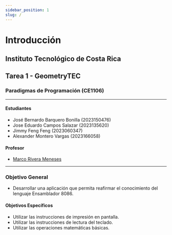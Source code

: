 ```yaml
---
sidebar_position: 1
slug: /
---
```

# Introducción

## Instituto Tecnológico de Costa Rica

## Tarea 1 - GeometryTEC

### Paradigmas de Programación (CE1106)

---

#### Estudiantes

- José Bernardo Barquero Bonilla (2023150476)
- Jose Eduardo Campos Salazar (2023135620)
- Jimmy Feng Feng (2023060347)
- Alexander Montero Vargas (2023166058)

#### Profesor

- [Marco Rivera Meneses](mailto:marivera@itcr.ac.cr)

---

### Objetivo General

- Desarrollar una aplicación que permita reafirmar el conocimiento del lenguaje Ensamblador 8086.

#### Objetivos Específicos

- Utilizar las instrucciones de impresión en pantalla.
- Utilizar las instrucciones de lectura del teclado.
- Utilizar las operaciones matemáticas básicas.
